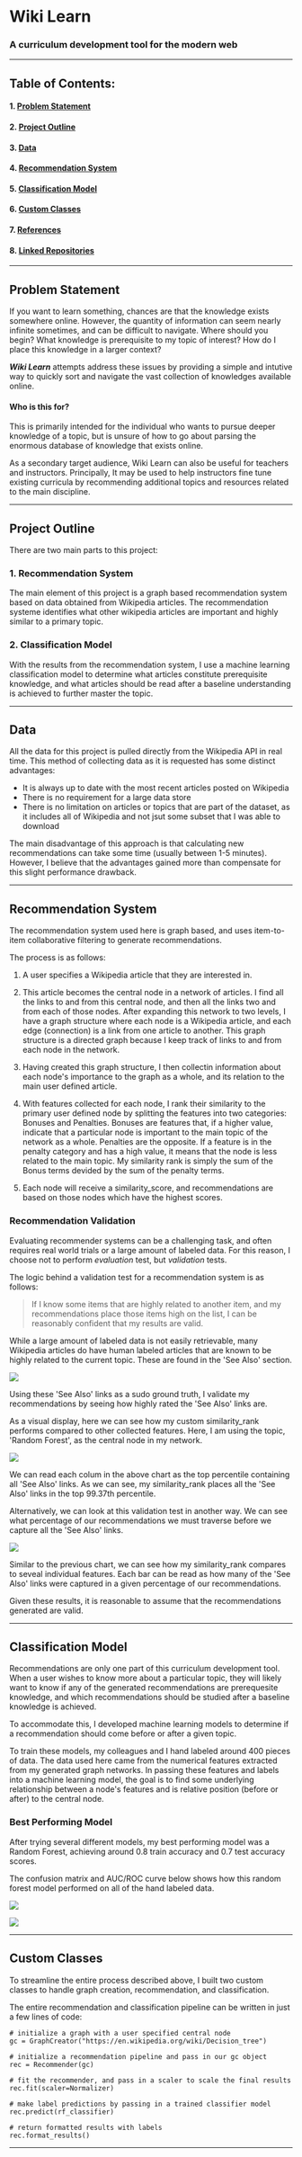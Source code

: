 # Wiki Learn

### A curriculum development tool for the modern web
___

## Table of Contents:

#### 1. [Problem Statement](#problem-statement)
#### 2. [Project Outline](#project-outline)
#### 3. [Data](#data)
#### 4. [Recommendation System](#recommendation-system)
#### 5. [Classification Model](#classification-model)
#### 6. [Custom Classes](#custom-classes)
#### 7. [References](#references)
#### 8. [Linked Repositories](#linked-repositories)

___

## Problem Statement

If you want to learn something, chances are that the knowledge exists somewhere online. However, the quantity of information can seem nearly infinite sometimes, and can be difficult to navigate. Where should you begin? What knowledge is prerequisite to my topic of interest? How do I place this knowledge in a larger context?

***Wiki Learn*** attempts address these issues by providing a simple and intutive way to quickly sort and navigate the vast collection of knowledges available online. 

#### Who is this for?

This is primarily intended for the individual who wants to pursue deeper knowledge of a topic, but is unsure of how to go about parsing the enormous database of knowledge that exists online. 

As a secondary target audience, Wiki Learn can also be useful for teachers and instructors. Principally, It may be used to help instructors fine tune existing curricula by recommending additional topics and resources related to the main discipline.  

___

## Project Outline

There are two main parts to this project:

### 1. Recommendation System

The main element of this project is a graph based recommendation system based on data obtained from Wikipedia articles. The recommendation systeme identifies what other wikipedia articles are important and highly similar to a primary topic.

### 2. Classification Model

With the results from the recommendation system, I use a machine learning classification model to determine what articles constitute prerequisite knowledge, and what articles should be read after a baseline understanding is achieved to further master the topic. 

___

## Data

All the data for this project is pulled directly from the Wikipedia API in real time. This method of collecting data as it is requested has some distinct advantages:

- It is always up to date with the most recent articles posted on Wikipedia
- There is no requirement for a large data store
- There is no limitation on articles or topics that are part of the dataset, as it includes all of Wikipedia and not jsut some subset that I was able to download

The main disadvantage of this approach is that calculating new recommendations can take some time (usually between 1-5 minutes). However, I believe that the advantages gained more than compensate for this slight performance drawback. 

___

## Recommendation System

The recommendation system used here is graph based, and uses item-to-item collaborative filtering to generate recommendations. 

The process is as follows:

1. A user specifies a Wikipedia article that they are interested in.

2. This article becomes the central node in a network of articles. I find all the links to and from this central node, and then all the links two and from each of those nodes. After expanding this network to two levels, I have a graph structure where each node is a Wikipedia article, and each edge (connection) is a link from one article to another. This graph structure is a directed graph because I keep track of links to and from each node in the network. 

3.  Having created this graph structure, I then collectin information about each node's importance to the graph as a whole, and its relation to the main user defined article. 

4. With features collected for each node, I rank their similarity to the primary user defined node by splitting the features into two categories: Bonuses and Penalties. Bonuses are features that, if a higher value, indicate that a particular node is important to the main topic of the network as a whole. Penalties are the opposite. If a feature is in the penalty category and has a high value, it means that the node is less related to the main topic. My similarity rank is simply the sum of the Bonus terms devided by the sum of the penalty terms. 

5. Each node will receive a similarity_score, and recommendations are based on those nodes which have the highest scores. 

### Recommendation Validation

Evaluating recommender systems can be a challenging task, and often requires real world trials or a large amount of labeled data. For this reason, I choose not to perform _evaluation_ test, but _validation_ tests. 

The logic behind a validation test for a recommendation system is as follows: 

> If I know some items that are highly related to another item, and my recommendations place those items high on the list, I can be reasonably confident that my results are valid. 

While a large amount of labeled data is not easily retrievable, many Wikipedia articles do have human labeled articles that are known to be highly related to the current topic. These are found in the 'See Also' section. 

![](https://github.com/QED0711/wiki_learn/blob/master/visuals/see_also.png?raw=true)

Using these 'See Also' links as a sudo ground truth, I validate my recommendations by seeing how highly rated the 'See Also' links are.  

As a visual display, here we can see how my custom similarity_rank performs compared to other collected features. Here, I am using the topic, 'Random Forest', as the central node in my network.

![](https://github.com/QED0711/wiki_learn/blob/master/visuals/similarity_rank_chart.png?raw=true)

We can read each colum in the above chart as the top percentile containing all 'See Also' links. As we can see, my similarity_rank places all the 'See Also' links in the top 99.37th percentile. 

Alternatively, we can look at this validation test in another way. We can see what percentage of our recommendations we must traverse before we capture all the 'See Also' links.

![](https://github.com/QED0711/wiki_learn/blob/master/visuals/similarity_rank_chart_v2.png?raw=true)

Similar to the previous chart, we can see how my similarity_rank compares to seveal individual features. Each bar can be read as how many of the 'See Also' links were captured in a given percentage of our recommendations. 

Given these results, it is reasonable to assume that the recommendations generated are valid. 

___

## Classification Model

Recommendations are only one part of this curriculum development tool. When a user wishes to know more about a particular topic, they will likely want to know if any of the generated recommendations are prerequesite knowledge, and which recommendations should be studied after a baseline knowledge is achieved. 

To accommodate this, I developed machine learning models to determine if a recommendation should come before or after a given topic. 

To train these models, my colleagues and I hand labeled around 400 pieces of data. The data used here came from the numerical features extracted from my generated graph networks. In passing these features and labels into a machine learning model, the goal is to find some underlying relationship between a node's features and is relative position (before or after) to the central node. 

### Best Performing Model

After trying several different models, my best performing model was a Random Forest, achieving around 0.8 train accuracy and 0.7 test accuracy scores. 

The confusion matrix and AUC/ROC curve below shows how this random forest model performed on all of the hand labeled data.

![](https://github.com/QED0711/wiki_learn/blob/master/visuals/confusion_matrix_rf.png?raw=true)

![](https://github.com/QED0711/wiki_learn/blob/master/visuals/auc_roc_curve.png?raw=true)

___

## Custom Classes

To streamline the entire process described above, I built two custom classes to handle graph creation, recommendation, and classification. 

The entire recommendation and classification pipeline can be written in just a few lines of code:

```
# initialize a graph with a user specified central node
gc = GraphCreator("https://en.wikipedia.org/wiki/Decision_tree")

# initialize a recommendation pipeline and pass in our gc object
rec = Recommender(gc)

# fit the recommender, and pass in a scaler to scale the final results
rec.fit(scaler=Normalizer)

# make label predictions by passing in a trained classifier model
rec.predict(rf_classifier)

# return formatted results with labels
rec.format_results()
```
___